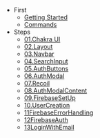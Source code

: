 * First
    * [Getting Started](foreword/1getting_start.md)
    * [Commands](foreword/2commands.md)
* Steps
    * [01.Chakra UI](steps/01Chakra.md)
    * [02.Layout](steps/02layout.md)
    * [03.Navbar](steps/03navbar.md)
    * [04.SearchInput](steps/04searchInput.md)
    * [05.AuthButtons](steps/05authButtons.md)
    * [06.AuthModal](steps/06authModal.md)
    * [07.Recoil](steps/07recoil.md)
    * [08.AuthModalContent](steps/08AuthModalContent.md)
    * [09.FirebaseSetUp](steps/09FirebaseSetUp.md)
    * [10.UserCreation](steps/10UserCreation.md)
    * [11FirebaseErrorHandling](steps/11FirebaseErrorHandling.md)
    * [12FirebaseAuth](steps/12FirebaseAuth.md)
    * [13LoginWithEmail](steps/13LoginWithEmail.md)
